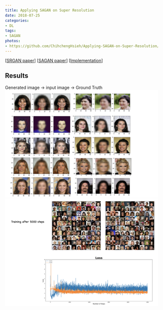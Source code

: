 ```yaml
---
title: Applying SAGAN on Super Resolution
date: 2018-07-25
categories:
- DL
tags:
- SAGAN
photos:
- https://github.com/ChihchengHsieh/Applying-SAGAN-on-Super-Resolution/blob/master/SR_samplesPh.png?raw=true
---
```


<!-- more -->

[[SRGAN paper](https://arxiv.org/pdf/1609.04802.pdf)]
[[SAGAN paper](https://arxiv.org/pdf/1805.08318.pdf)]
[[Implementation](https://github.com/ChihchengHsieh/Applying-SAGAN-on-Super-Resolution)]

## Results
Generated image -> input image -> Ground Truth
![](https://github.com/ChihchengHsieh/Applying-SAGAN-on-Super-Resolution/blob/master/SR_samplesPh.png?raw=true)
![](https://github.com/ChihchengHsieh/Applying-SAGAN-on-Super-Resolution/blob/master/SR_loss.png?raw=true)
